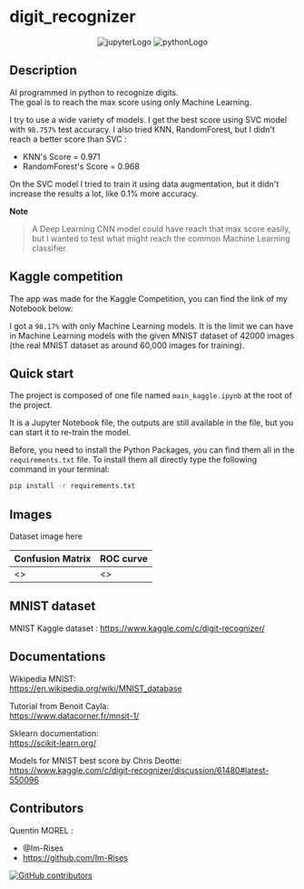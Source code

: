 # digit_recognizer

<p align="center">
    <img src="https://img.shields.io/badge/Made%20with-Jupyter-orange?style=for-the-badge&logo=Jupyter" alt="jupyterLogo">
    <img src="https://img.shields.io/badge/Python-3776AB?style=for-the-badge&logo=python&logoColor=white" alt="pythonLogo">
</p>

## Description

AI programmed in python to recognize digits.  
The goal is to reach the max score using only Machine Learning.

I try to use a wide variety of models. I get the best score using SVC model with `98.757%` test accuracy.
I also tried KNN, RandomForest, but I didn't reach a better score than SVC :

- KNN's Score = 0.971
- RandomForest's Score = 0.968

<!--
Classifier:
- KNeighborsClassifier
- svm.svc
- RandomForestClassifier
- DecisionTreeClassifier
- SGDClassifier

Ensemble Learning:
- VotingClassifier
- StackingClassifier
-->

On the SVC model I tried to train it using data augmentation, but it didn't increase the results a lot, like 0.1% more
accuracy.

**Note**
> A Deep Learning CNN model could have reach that max score easily, but I wanted to test what might reach the common
> Machine Learning classifier.

<!--
I try to use a wide variety of models. I get the best score using SVC model from sklearn. I also tried KNN,
RandomForest, SGD, DecisionTreeClassifier. I also tried ensemble learning with VotingClassifier and a Stacked Model which I get a score close to
the SVC model.
-->

## Kaggle competition

The app was made for the Kaggle Competition, you can find the link of my Notebook below:
<PLACEHOLDER>

I got a `98.17%` with only Machine Learning models. It is the limit we can have in Machine Learning models with the
given MNIST dataset of 42000 images (the real MNIST dataset as around 60,000 images for training).

## Quick start

The project is composed of one file named `main_kaggle.ipynb` at the root of the project.

It is a Jupyter Notebook file, the outputs are still available in the file, but you can start it to re-train the model.

Before, you need to install the Python Packages, you can find them all in the `requirements.txt` file. To install them
all directly type the following command in your terminal:

```bash
pip install -r requirements.txt
```

## Images

Dataset image here

| Confusion Matrix | ROC curve |
|------------------|-----------|
| <>               | <>        |

## MNIST dataset

MNIST Kaggle dataset :
<https://www.kaggle.com/c/digit-recognizer/>

## Documentations

Wikipedia MNIST:  
<https://en.wikipedia.org/wiki/MNIST_database>

Tutorial from Benoit Cayla:  
<https://www.datacorner.fr/mnsit-1/>

Sklearn documentation:  
<https://scikit-learn.org/>

Models for MNIST best score by Chris Deotte:  
<https://www.kaggle.com/c/digit-recognizer/discussion/61480#latest-550096>

## Contributors

Quentin MOREL :

- @Im-Rises
- <https://github.com/Im-Rises>

[![GitHub contributors](https://contrib.rocks/image?repo=Im-Rises/page_rank)](https://github.com/Im-Rises/page_rank/graphs/contributors)

